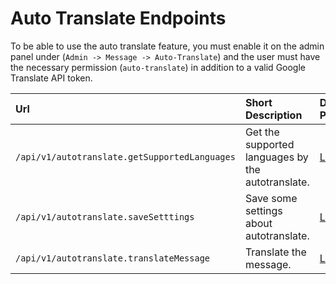 # Auto Translate Endpoints

To be able to use the auto translate feature, you must enable it on the admin panel under (`Admin -> Message -> Auto-Translate`) and the user must have the necessary permission (`auto-translate`) in addition to a valid Google Translate API token.

| Url                                           | Short Description                                  | Details Page                   |
| :-------------------------------------------- | :------------------------------------------------- | :----------------------------- |
| `/api/v1/autotranslate.getSupportedLanguages` | Get the supported languages by the autotranslate.  | [Link](getsupportedlanguages/) |
| `/api/v1/autotranslate.saveSetttings`         | Save some settings about autotranslate.            | [Link](savesettings/)          |
| `/api/v1/autotranslate.translateMessage`      | Translate the message.                             | [Link](translatemessage/)      |
